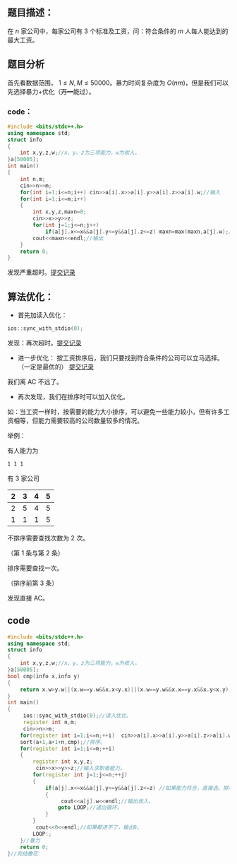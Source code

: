 ## 题目描述：
在 $n$ 家公司中，每家公司有 3 个标准及工资，问：符合条件的 $m$ 人每人能达到的最大工资。
  
## 题目分析
首先看数据范围， $1≤N,M≤50000$。暴力时间复杂度为 $O(nm)$，但是我们可以先选择暴力+优化（~~万一~~能过）。

### code：
```cpp
#include <bits/stdc++.h>
using namespace std;
struct info 
{
	int x,y,z,w;//x、y、z为三项能力，w为收入。
}a[50005];
int main()
{
	int n,m;
	cin>>n>>m;
	for(int i=1;i<=n;i++) cin>>a[i].x>>a[i].y>>a[i].z>>a[i].w;//输入
	for(int i=1;i<=m;i++)
	{
		int x,y,z,maxn=0;
		cin>>x>>y>>z;
		for(int j=1;j<=n;j++)
			if(a[j].x<=x&&a[j].y<=y&&a[j].z<=z) maxn=max(maxn,a[j].w);//如能力符合，求最大收入
		cout<<maxn<<endl;//输出
	}
    return 0;
}

```
发现严重超时。[提交记录](https://www.luogu.com.cn/record/83657714)
## 算法优化：

* 首先加读入优化：
```cpp
ios::sync_with_stdio(0); 
```


发现：再次超时。[提交记录](https://www.luogu.com.cn/record/83658212)

* 进一步优化：
按工资排序后，我们只要找到符合条件的公司可以立马选择。（一定是最优的）
[提交记录](https://www.luogu.com.cn/record/83659759)

我们离 AC 不远了。

* 再次发现，我们在排序时可以加入优化。

如：当工资一样时，按需要的能力大小排序，可以避免一些能力较小，但有许多工资相等，但能力需要较高的公司数量较多的情况。

举例：

有人能力为
```latex
1 1 1 
```
有 3 家公司

| 2| 3| 4| 5|
| -----------: | -----------: | -----------: | -----------: |
| 2| 5| 4| 5|
| 1| 1|  1|5|


不排序需要查找次数为 2 次。

（第 1 条与第 2 条）

排序需要查找一次。

（排序前第 3 条）

发现直接 AC。

## code

```cpp
#include <bits/stdc++.h>
using namespace std;
struct info 
{
	int x,y,z,w;//x、y、z为三项能力，w为收入。
}a[50005];
bool cmp(info x,info y)
{
	return x.w>y.w||(x.w==y.w&&x.x<y.x)||(x.w==y.w&&x.x==y.x&&x.y<x.y)||(x.w==y.w&&x.x==y.x&&x.y==x.y&&x.z<y.z); //多个关键字排序，收入相同时，按能力大小排序，解释在上面。
}
int main()
{
	 ios::sync_with_stdio(0);//读入优化。
	 register int n,m;
	 cin>>n>>m;
	for(register int i=1;i<=n;++i)  cin>>a[i].x>>a[i].y>>a[i].z>>a[i].w;//输入。
	sort(a+1,a+1+n,cmp);//排序。
	for(register int i=1;i<=m;++i)
	{
		register int x,y,z;
		 cin>>x>>y>>z;//输入求职者能力。
		for(register int j=1;j<=n;++j)
		{
			if(a[j].x<=x&&a[j].y<=y&&a[j].z<=z) //如果能力符合，直接选。排序时已保证是最优解。
			{
				 cout<<a[j].w<<endl;//输出收入。
				goto LOOP;//退出循环。
			}
		}	
		 cout<<0<<endl;//如果都进不了，输出0。
		LOOP:;
	}//暴力
    return 0;
}//完结撒花

```
